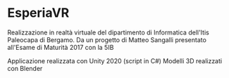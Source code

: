 # EsperiaVR

Realizzazione in realtà virtuale del dipartimento di Informatica dell'Itis Paleocapa di Bergamo.
Da un progetto di Matteo Sangalli presentato all'Esame di Maturità 2017 con la 5IB

Applicazione realizzata con Unity 2020 (script in C#)
Modelli 3D realizzati con Blender
